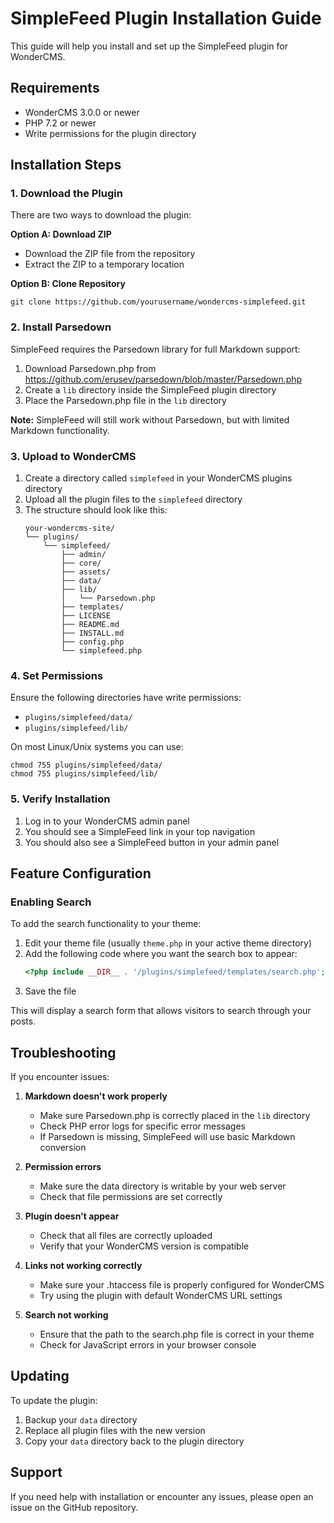# SimpleFeed Plugin Installation Guide

This guide will help you install and set up the SimpleFeed plugin for WonderCMS.

## Requirements

- WonderCMS 3.0.0 or newer
- PHP 7.2 or newer
- Write permissions for the plugin directory

## Installation Steps

### 1. Download the Plugin

There are two ways to download the plugin:

**Option A: Download ZIP**
- Download the ZIP file from the repository
- Extract the ZIP to a temporary location

**Option B: Clone Repository**
```
git clone https://github.com/yourusername/wondercms-simplefeed.git
```

### 2. Install Parsedown

SimpleFeed requires the Parsedown library for full Markdown support:

1. Download Parsedown.php from https://github.com/erusev/parsedown/blob/master/Parsedown.php
2. Create a `lib` directory inside the SimpleFeed plugin directory
3. Place the Parsedown.php file in the `lib` directory

**Note:** SimpleFeed will still work without Parsedown, but with limited Markdown functionality.

### 3. Upload to WonderCMS

1. Create a directory called `simplefeed` in your WonderCMS plugins directory
2. Upload all the plugin files to the `simplefeed` directory
3. The structure should look like this:
   ```
   your-wondercms-site/
   └── plugins/
       └── simplefeed/
           ├── admin/
           ├── core/
           ├── assets/
           ├── data/
           ├── lib/
           │   └── Parsedown.php
           ├── templates/
           ├── LICENSE
           ├── README.md
           ├── INSTALL.md
           ├── config.php
           └── simplefeed.php
   ```

### 4. Set Permissions

Ensure the following directories have write permissions:
- `plugins/simplefeed/data/`
- `plugins/simplefeed/lib/`

On most Linux/Unix systems you can use:
```
chmod 755 plugins/simplefeed/data/
chmod 755 plugins/simplefeed/lib/
```

### 5. Verify Installation

1. Log in to your WonderCMS admin panel
2. You should see a SimpleFeed link in your top navigation
3. You should also see a SimpleFeed button in your admin panel

## Feature Configuration

### Enabling Search

To add the search functionality to your theme:

1. Edit your theme file (usually `theme.php` in your active theme directory)
2. Add the following code where you want the search box to appear:
   ```php
   <?php include __DIR__ . '/plugins/simplefeed/templates/search.php'; ?>
   ```
3. Save the file

This will display a search form that allows visitors to search through your posts.

## Troubleshooting

If you encounter issues:

1. **Markdown doesn't work properly**
   - Make sure Parsedown.php is correctly placed in the `lib` directory
   - Check PHP error logs for specific error messages
   - If Parsedown is missing, SimpleFeed will use basic Markdown conversion

2. **Permission errors**
   - Make sure the data directory is writable by your web server
   - Check that file permissions are set correctly

3. **Plugin doesn't appear**
   - Check that all files are correctly uploaded
   - Verify that your WonderCMS version is compatible

4. **Links not working correctly**
   - Make sure your .htaccess file is properly configured for WonderCMS
   - Try using the plugin with default WonderCMS URL settings

5. **Search not working**
   - Ensure that the path to the search.php file is correct in your theme
   - Check for JavaScript errors in your browser console

## Updating

To update the plugin:

1. Backup your `data` directory
2. Replace all plugin files with the new version
3. Copy your `data` directory back to the plugin directory

## Support

If you need help with installation or encounter any issues, please open an issue on the GitHub repository.

